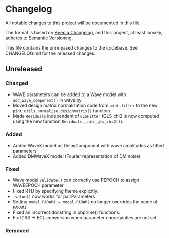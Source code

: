 # Changelog
All notable changes to this project will be documented in this file.

The format is based on [Keep a Changelog](https://keepachangelog.com/en/1.0.0/),
and this project, at least loosely, adheres to [Semantic Versioning](https://semver.org/spec/v2.0.0.html).

This file contains the unreleased changes to the codebase. See CHANGELOG.md for
the released changes.

## Unreleased
### Changed
- WAVE parameters can be added to a Wave model with `add_wave_component()` in wave.py 
- Moved design matrix normalization code from `pint.fitter` to the new `pint.utils.normalize_designmatrix()` function.
- Made `Residuals` independent of `GLSFitter` (GLS chi2 is now computed using the new function `Residuals._calc_gls_chi2()`).
### Added
- Added WaveX model as DelayComponent with wave amplitudes as fitted parameters
- Added DMWaveX model (Fourier representation of DM noise)
### Fixed
- Wave model `validate()` can correctly use PEPOCH to assign WAVEEPOCH parameter
- Fixed RTD by specifying theme explicitly.
- `.value()` now works for pairParameters
- Setting `model.PARAM1 = model.PARAM2` no longer overrides the name of `PARAM1`
- Fixed an incorrect docstring in pbprime() functions. 
- Fix ICRS -> ECL conversion when parameter uncertainties are not set.
### Removed
